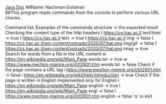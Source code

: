 [Java Doc](api/com/company/package-summary.html)
##Name: Nachman Goldman  
##This program reads commands from the console to perform various URL checks.  

Command list:
Examples of the commands structure -> the expected result
Checking the content type of the http headers
t https://cs.hac.ac.il text/html -> true
t https://cs.hac.ac.il text -> true
t https://cs.hac.ac.il img -> false
t https://cs.hac.ac.il/wp-content/uploads/2020/07/hat.png img/gif -> false
t https://cs.hac.ac.il/wp-content/uploads/2020/07/hat.png imag -> true
Search for words from a file in the URL content
w https://en.wikipedia.org/wiki/Main_Page words.txt -> true
w https://www.mechon-mamre.org/i/t/t2601.htm words.txt -> false
Check if the page contains a URL tag
i https://www.mechon-mamre.org/i/t/t2601.htm -> false
i https://en.wikipedia.org/wiki/Help:Introduction -> true
Check if the page is written in English implemented only for English
l https://en.wikipedia.org/wiki/Main_Page english -> true
l https://en.wikipedia.org/wiki/Main_Page engl -> false
l https://www.mechon-mamre.org/i/t/t2601.htm english -> false
'q' to exit

